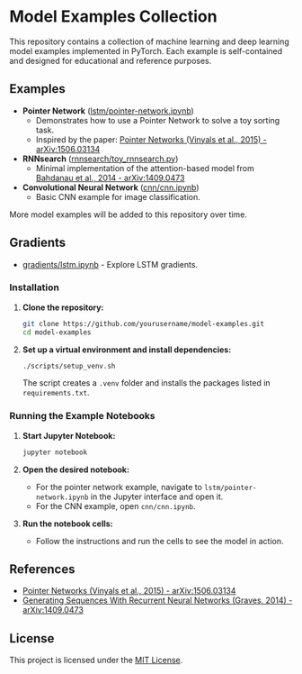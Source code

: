 # Model Examples Collection

This repository contains a collection of machine learning and deep learning model examples implemented in PyTorch. Each example is self-contained and designed for educational and reference purposes.

## Examples

- **Pointer Network** ([lstm/pointer-network.ipynb](lstm/pointer-network.ipynb))
  - Demonstrates how to use a Pointer Network to solve a toy sorting task.
  - Inspired by the paper: [Pointer Networks (Vinyals et al., 2015) - arXiv:1506.03134](https://arxiv.org/abs/1506.03134)
- **RNNsearch** ([rnnsearch/toy_rnnsearch.py](rnnsearch/toy_rnnsearch.py))
  - Minimal implementation of the attention-based model from [Bahdanau et al., 2014 - arXiv:1409.0473](https://arxiv.org/pdf/1409.0473.pdf)
- **Convolutional Neural Network** ([cnn/cnn.ipynb](cnn/cnn.ipynb))
  - Basic CNN example for image classification.

More model examples will be added to this repository over time.

## Gradients

- [gradients/lstm.ipynb](gradients/lstm.ipynb) - Explore LSTM gradients.

### Installation

1. **Clone the repository:**
   ```sh
   git clone https://github.com/yourusername/model-examples.git
   cd model-examples
   ```

2. **Set up a virtual environment and install dependencies:**
   ```sh
   ./scripts/setup_venv.sh
   ```
   The script creates a `.venv` folder and installs the packages listed in
   `requirements.txt`.

### Running the Example Notebooks

1. **Start Jupyter Notebook:**
   ```sh
   jupyter notebook
   ```

2. **Open the desired notebook:**
   - For the pointer network example, navigate to `lstm/pointer-network.ipynb` in the Jupyter interface and open it.
   - For the CNN example, open `cnn/cnn.ipynb`.

3. **Run the notebook cells:**
   - Follow the instructions and run the cells to see the model in action.

## References
- [Pointer Networks (Vinyals et al., 2015) - arXiv:1506.03134](https://arxiv.org/abs/1506.03134)
- [Generating Sequences With Recurrent Neural Networks (Graves, 2014) - arXiv:1409.0473](https://arxiv.org/pdf/1409.0473)

## License

This project is licensed under the [MIT License](LICENSE). 

